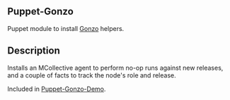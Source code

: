 ## Puppet-Gonzo

Puppet module to install [Gonzo](https://github.com/croomes/gonzo) helpers.

## Description

Installs an MCollective agent to perform no-op runs against new releases, and a couple of facts to track the node's role and release.

Included in [Puppet-Gonzo-Demo](https://github.com/croomes/puppet-gonzo-demo).